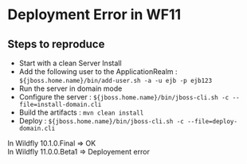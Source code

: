 # Deployment Error in WF11

## Steps to reproduce

* Start with a clean Server Install
* Add the following user to the ApplicationRealm :
`${jboss.home.name}/bin/add-user.sh -a -u ejb -p ejb123`
* Run the server in domain mode
* Configure the server :
`${jboss.home.name}/bin/jboss-cli.sh -c --file=install-domain.cli`
* Build the artifacts :
`mvn clean install`
* Deploy :
`${jboss.home.name}/bin/jboss-cli.sh -c --file=deploy-domain.cli`

In Wildfly 10.1.0.Final => OK  
In Wildfly 11.0.0.Beta1 => Deployement error 
